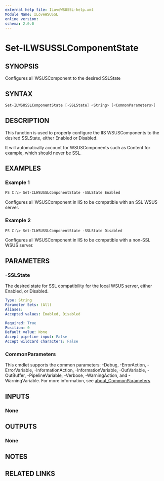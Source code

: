```yaml
---
external help file: ILoveWSUSSL-help.xml
Module Name: ILoveWSUSSL
online version:
schema: 2.0.0
---
```


# Set-ILWSUSSLComponentState

## SYNOPSIS

Configures all WSUSComponent to the desired SSLState

## SYNTAX

```powershell
Set-ILWSUSSLComponentState [-SSLState] <String> [<CommonParameters>]
```

## DESCRIPTION

This function is used to properly configure the IIS WSUSComponents to the desired SSLState, either Enabled or Disabled.

It will automatically account for WSUSComponents such as Content for example, which should never be SSL.

## EXAMPLES

### Example 1

```ps
PS C:\> Set-ILWSUSSLComponentState -SSLState Enabled
```

Configures all WSUSComponent in IIS to be compatible with an SSL WSUS server.

### Example 2

```ps
PS C:\> Set-ILWSUSSLComponentState -SSLState Disabled
```

Configures all WSUSComponent in IIS to be compatible with a non-SSL WSUS server.

## PARAMETERS

### -SSLState

The desired state for SSL compatibility for the local WSUS server, either Enabled, or Disabled.

```yaml
Type: String
Parameter Sets: (All)
Aliases:
Accepted values: Enabled, Disabled

Required: True
Position: 0
Default value: None
Accept pipeline input: False
Accept wildcard characters: False
```

### CommonParameters

This cmdlet supports the common parameters: -Debug, -ErrorAction, -ErrorVariable, -InformationAction, -InformationVariable, -OutVariable, -OutBuffer, -PipelineVariable, -Verbose, -WarningAction, and -WarningVariable. For more information, see [about_CommonParameters](http://go.microsoft.com/fwlink/?LinkID=113216).

## INPUTS

### None

## OUTPUTS

### None

## NOTES

## RELATED LINKS
